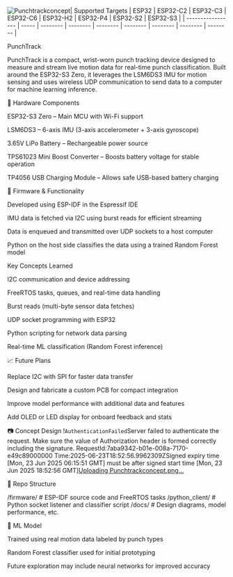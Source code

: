![Punchtrackconcept](https://github.com/user-attachments/assets/d4f29a7d-c113-4c5a-94e5-febd42e0abbc)| Supported Targets | ESP32 | ESP32-C2 | ESP32-C3 | ESP32-C6 | ESP32-H2 | ESP32-P4 | ESP32-S2 | ESP32-S3 |
| ----------------- | ----- | -------- | -------- | -------- | -------- | -------- | -------- | -------- |

PunchTrack

PunchTrack is a compact, wrist-worn punch tracking device designed to measure and stream live motion data for real-time punch classification. Built around the ESP32-S3 Zero, it leverages the LSM6DS3 IMU for motion sensing and uses wireless UDP communication to send data to a computer for machine learning inference.

🔧 Hardware Components

ESP32-S3 Zero – Main MCU with Wi-Fi support

LSM6DS3 – 6-axis IMU (3-axis accelerometer + 3-axis gyroscope)

3.65V LiPo Battery – Rechargeable power source

TPS61023 Mini Boost Converter – Boosts battery voltage for stable operation

TP4056 USB Charging Module – Allows safe USB-based battery charging

🧠 Firmware & Functionality

Developed using ESP-IDF in the Espressif IDE

IMU data is fetched via I2C using burst reads for efficient streaming

Data is enqueued and transmitted over UDP sockets to a host computer

Python on the host side classifies the data using a trained Random Forest model

Key Concepts Learned

I2C communication and device addressing

FreeRTOS tasks, queues, and real-time data handling

Burst reads (multi-byte sensor data fetches)

UDP socket programming with ESP32

Python scripting for network data parsing

Real-time ML classification (Random Forest inference)

📈 Future Plans

Replace I2C with SPI for faster data transfer

Design and fabricate a custom PCB for compact integration

Improve model performance with additional data and features

Add OLED or LED display for onboard feedback and stats

📷 Concept Design
!<?xml version="1.0" encoding="utf-8"?><Error><Code>AuthenticationFailed</Code><Message>Server failed to authenticate the request. Make sure the value of Authorization header is formed correctly including the signature.
RequestId:7aba9342-b01e-008a-7170-e49c89000000
Time:2025-06-23T18:52:56.9962309Z</Message><AuthenticationErrorDetail>Signed expiry time [Mon, 23 Jun 2025 06:15:51 GMT] must be after signed start time [Mon, 23 Jun 2025 18:52:56 GMT]</AuthenticationErrorDetail></Error>[Uploading Punchtrackconcept.png…]()

📁 Repo Structure

/firmware/         # ESP-IDF source code and FreeRTOS tasks
/python_client/    # Python socket listener and classifier script
/docs/             # Design diagrams, model performance, etc.

🧐 ML Model

Trained using real motion data labeled by punch types

Random Forest classifier used for initial prototyping

Future exploration may include neural networks for improved accuracy
